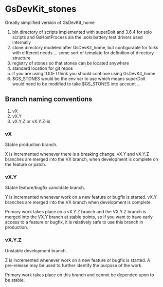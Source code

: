# GsDevKit_stones
Greatly simplified version of GsDevKit_home
1. bin directory of scripts implemented with superDoit and 3.6.4 for solo scripts and GsHostProcess ala the .solo battery test drivers used internally
2. stone directory modeled after GsDevKit_home, but configurable for folks with different needs … some sort of template for definition of directory structure
3. registry of stones so that stones can be located anywhere
4. standard location for git repos
5. if you are using tODE I think you should continue using GsDevKit_home
6. $GS_STONES would be the env var to use which means superDoit would need to be modified to take $GS_STONES into account …

## Branch naming conventions
1. vX
2. vX.Y
3. vX.Y.Z or vX.Y.Z-id

### vX
Stable production branch.

X is incremented whenever there is a breaking change.
vX.Y and vX.Y.Z branches are merged into the VX branch, when development is complete on the feature or patch.

### vX.Y
Stable feature/bugfix candidate branch.
 
Y is incremented whenever work on a new feature or bugfix is started.
vX.Y branches are merged into the VX branch when development is complete.

Primary work takes place on a vX.Y.Z branch and the VX.Y.Z branch is merged into the VX.Y branch at stable points, so if you want to have early access to a feature or bugfix, it is relatively safe to use this branch in production.

### vX.Y.Z
Unstable development branch.

Z is incremented whenever work on a new feature or bugfix is started.
A pre-release may be used to further identify the purpose of the work.

Primary work takes place on this branch and cannot be depended upon to be stable.


